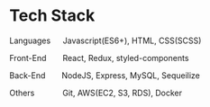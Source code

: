 # Tech Stack
Languages   Javascript(ES6+), HTML, CSS(SCSS)

Front-End    React, Redux, styled-components

Back-End     NodeJS, Express, MySQL, Sequeilize

Others     Git, AWS(EC2, S3, RDS), Docker

<!---
- 👋 Hi, I’m @James940522
- 👀 I’m interested in ...
- 🌱 I’m currently learning ...
- 💞️ I’m looking to collaborate on ...
- 📫 How to reach me ...

James940522/James940522 is a ✨ special ✨ repository because its `README.md` (this file) appears on your GitHub profile.
You can click the Preview link to take a look at your changes.
--->
